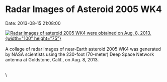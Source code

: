 Radar Images of Asteroid 2005 WK4
=================================

Date: 2013-08-15 21:08:00

[![Radar images of asteroid 2005 WK4 were obtained on Aug. 8,
2013.](http://www.jpl.nasa.gov/images/asteroid/20130815/pia17406-th.jpg){width="100"
height="75"}](http://www.jpl.nasa.gov/news/news.cfm?release=2013-254&rn=news.xml&rst=3879)\
\
A collage of radar images of near-Earth asteroid 2005 WK4 was generated
by NASA scientists using the 230-foot (70-meter) Deep Space Network
antenna at Goldstone, Calif., on Aug. 8, 2013.

\
\
